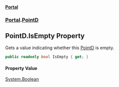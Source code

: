#### [Portal](index.md 'index')
### [Portal](Portal.md 'Portal').[PointD](PointD.md 'Portal.PointD')

## PointD.IsEmpty Property

Gets a value indicating whether this [PointD](PointD.md 'Portal.PointD') is empty.

```csharp
public readonly bool IsEmpty { get; }
```

#### Property Value
[System.Boolean](https://docs.microsoft.com/en-us/dotnet/api/System.Boolean 'System.Boolean')